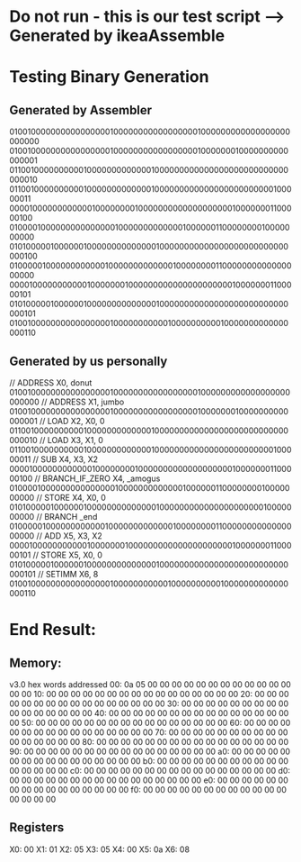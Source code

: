 # Do not run - this is our test script         --> Generated by ikeaAssemble

# Testing Binary Generation
## Generated by Assembler

0100100000000000000001000000000000000001000000000000000000000000
0100100000000000000001000000000000000001000000010000000000000001
0110010000000000100000000000001000000000000000000000000000000010
0110010000000000100000000000001000000000000000000000000100000011
0000100000000000010000000010000000000000000000100000001100000100
0100001000000000000000100000000000001000000110000000010000000000
0101000001000000100000000000000100000000000000000000000000000100
0100000100000000000010000000000000100000000110000000000000000000
0000100000000000100000001000000000000000000000100000001100000101
0101000001000000100000000000000100000000000000000000000000000101
0100100000000000000001000000000001000000000010000000000000000110

## Generated by us personally

// ADDRESS X0, donut 
0100100000000000000001000000000000000001000000000000000000000000
// ADDRESS X1, jumbo
0100100000000000000001000000000000000001000000010000000000000001
// LOAD X2, X0, 0
0110010000000000100000000000001000000000000000000000000000000010
// LOAD X3, X1, 0 
0110010000000000100000000000001000000000000000000000000100000011
// SUB X4, X3, X2 
0000100000000000010000000010000000000000000000100000001100000100
// BRANCH_IF_ZERO X4, _amogus
0100001000000000000000100000000000001000000110000000010000000000
// STORE X4, X0, 0 
0101000001000000100000000000000100000000000000000000010000000000
// BRANCH _end 
0100000100000000000010000000000000100000000110000000000000000000
// ADD X5, X3, X2 
0000100000000000100000001000000000000000000000100000001100000101
// STORE X5, X0, 0
0101000001000000100000000000000100000000000000000000000000000101
// SETIMM X6, 8
0100100000000000000001000000000001000000000010000000000000000110

# End Result:
## Memory:
v3.0 hex words addressed
00: 0a 05 00 00 00 00 00 00 00 00 00 00 00 00 00 00
10: 00 00 00 00 00 00 00 00 00 00 00 00 00 00 00 00
20: 00 00 00 00 00 00 00 00 00 00 00 00 00 00 00 00
30: 00 00 00 00 00 00 00 00 00 00 00 00 00 00 00 00
40: 00 00 00 00 00 00 00 00 00 00 00 00 00 00 00 00
50: 00 00 00 00 00 00 00 00 00 00 00 00 00 00 00 00
60: 00 00 00 00 00 00 00 00 00 00 00 00 00 00 00 00
70: 00 00 00 00 00 00 00 00 00 00 00 00 00 00 00 00
80: 00 00 00 00 00 00 00 00 00 00 00 00 00 00 00 00
90: 00 00 00 00 00 00 00 00 00 00 00 00 00 00 00 00
a0: 00 00 00 00 00 00 00 00 00 00 00 00 00 00 00 00
b0: 00 00 00 00 00 00 00 00 00 00 00 00 00 00 00 00
c0: 00 00 00 00 00 00 00 00 00 00 00 00 00 00 00 00
d0: 00 00 00 00 00 00 00 00 00 00 00 00 00 00 00 00
e0: 00 00 00 00 00 00 00 00 00 00 00 00 00 00 00 00
f0: 00 00 00 00 00 00 00 00 00 00 00 00 00 00 00 00

## Registers
X0: 00
X1: 01
X2: 05
X3: 05
X4: 00
X5: 0a
X6: 08